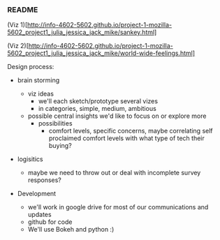 ### README

(Viz 1)[http://info-4602-5602.github.io/project-1-mozilla-5602_project1_julia_jessica_jack_mike/sankey.html]

(Viz 2)[http://info-4602-5602.github.io/project-1-mozilla-5602_project1_julia_jessica_jack_mike/world-wide-feelings.html]


Design process:
- brain storming
	- viz ideas
		- we'll each sketch/prototype several vizes
		- in categories, simple, medium, ambitious 
	-	possible central insights we'd like to focus on or explore more
		- possibilities
			- comfort levels, specific concerns, maybe correlating self proclaimed comfort levels with what type of tech their buying? 
- logisitics
	- maybe we need to throw out or deal with incomplete survey responses? 
	
- Development
	- we'll work in google drive for most of our communications and updates
	- github for code 
	- We'll use Bokeh and python :)
